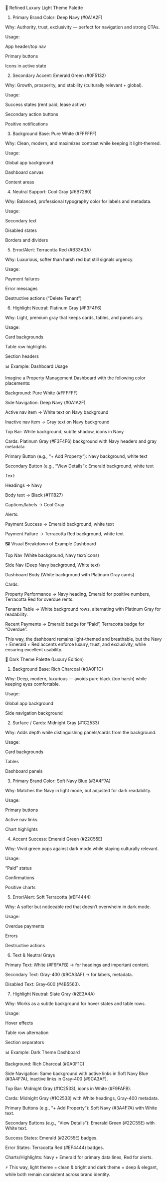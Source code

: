 🎨 Refined Luxury Light Theme Palette
1. Primary Brand Color: Deep Navy (#0A1A2F)

Why: Authority, trust, exclusivity — perfect for navigation and strong CTAs.

Usage:

App header/top nav

Primary buttons

Icons in active state

2. Secondary Accent: Emerald Green (#0F5132)

Why: Growth, prosperity, and stability (culturally relevant + global).

Usage:

Success states (rent paid, lease active)

Secondary action buttons

Positive notifications

3. Background Base: Pure White (#FFFFFF)

Why: Clean, modern, and maximizes contrast while keeping it light-themed.

Usage:

Global app background

Dashboard canvas

Content areas

4. Neutral Support: Cool Gray (#6B7280)

Why: Balanced, professional typography color for labels and metadata.

Usage:

Secondary text

Disabled states

Borders and dividers

5. Error/Alert: Terracotta Red (#B33A3A)

Why: Luxurious, softer than harsh red but still signals urgency.

Usage:

Payment failures

Error messages

Destructive actions (“Delete Tenant”)

6. Highlight Neutral: Platinum Gray (#F3F4F6)

Why: Light, premium gray that keeps cards, tables, and panels airy.

Usage:

Card backgrounds

Table row highlights

Section headers

📊 Example: Dashboard Usage

Imagine a Property Management Dashboard with the following color placements:

Background: Pure White (#FFFFFF)

Side Navigation: Deep Navy (#0A1A2F)

Active nav item → White text on Navy background

Inactive nav item → Gray text on Navy background

Top Bar: White background, subtle shadow, icons in Navy

Cards: Platinum Gray (#F3F4F6) background with Navy headers and gray metadata

Primary Button (e.g., “+ Add Property”): Navy background, white text

Secondary Button (e.g., “View Details”): Emerald background, white text

Text:

Headings → Navy

Body text → Black (#111827)

Captions/labels → Cool Gray

Alerts:

Payment Success → Emerald background, white text

Payment Failure → Terracotta Red background, white text

🖼 Visual Breakdown of Example Dashboard

Top Nav (White background, Navy text/icons)

Side Nav (Deep Navy background, White text)

Dashboard Body (White background with Platinum Gray cards)

Cards:

Property Performance → Navy heading, Emerald for positive numbers, Terracotta Red for overdue rents.

Tenants Table → White background rows, alternating with Platinum Gray for readability.

Recent Payments → Emerald badge for “Paid”, Terracotta badge for “Overdue”.

This way, the dashboard remains light-themed and breathable, but the Navy + Emerald + Red accents enforce luxury, trust, and exclusivity, while ensuring excellent usability.


🌙 Dark Theme Palette (Luxury Edition)
1. Background Base: Rich Charcoal (#0A0F1C)

Why: Deep, modern, luxurious — avoids pure black (too harsh) while keeping eyes comfortable.

Usage:

Global app background

Side navigation background

2. Surface / Cards: Midnight Gray (#1C2533)

Why: Adds depth while distinguishing panels/cards from the background.

Usage:

Card backgrounds

Tables

Dashboard panels

3. Primary Brand Color: Soft Navy Blue (#3A4F7A)

Why: Matches the Navy in light mode, but adjusted for dark readability.

Usage:

Primary buttons

Active nav links

Chart highlights

4. Accent Success: Emerald Green (#22C55E)

Why: Vivid green pops against dark mode while staying culturally relevant.

Usage:

“Paid” status

Confirmations

Positive charts

5. Error/Alert: Soft Terracotta (#EF4444)

Why: A softer but noticeable red that doesn’t overwhelm in dark mode.

Usage:

Overdue payments

Errors

Destructive actions

6. Text & Neutral Grays

Primary Text: White (#F9FAFB) → for headings and important content.

Secondary Text: Gray-400 (#9CA3AF) → for labels, metadata.

Disabled Text: Gray-600 (#4B5563).

7. Highlight Neutral: Slate Gray (#2E3A4A)

Why: Works as a subtle background for hover states and table rows.

Usage:

Hover effects

Table row alternation

Section separators

📊 Example: Dark Theme Dashboard

Background: Rich Charcoal (#0A0F1C)

Side Navigation: Same background with active links in Soft Navy Blue (#3A4F7A), inactive links in Gray-400 (#9CA3AF).

Top Bar: Midnight Gray (#1C2533), icons in White (#F9FAFB).

Cards: Midnight Gray (#1C2533) with White headings, Gray-400 metadata.

Primary Buttons (e.g., “+ Add Property”): Soft Navy (#3A4F7A) with White text.

Secondary Buttons (e.g., “View Details”): Emerald Green (#22C55E) with White text.

Success States: Emerald (#22C55E) badges.

Error States: Terracotta Red (#EF4444) badges.

Charts/Highlights: Navy + Emerald for primary data lines, Red for alerts.

⚡ This way, light theme = clean & bright and dark theme = deep & elegant, while both remain consistent across brand identity.